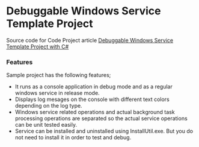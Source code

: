 # Debuggable Windows Service Template Project

Source code for Code Project article [Debuggable Windows Service Template Project with C#](https://www.codeproject.com/Articles/5162593/Debuggable-Windows-Service-Template-Project-with-C)

### Features
Sample project has the following features;

- It runs as a console application in debug mode and as a regular windows service in release mode.
- Displays log mesages on the console with different text colors depending on the log type.
- Windows service related operations and actual background task processing operations are separated so the actual service operations can be unit tested easily.
- Service can be installed and uninstalled using InstallUtil.exe. But you do not need to install it in order to test and debug.
